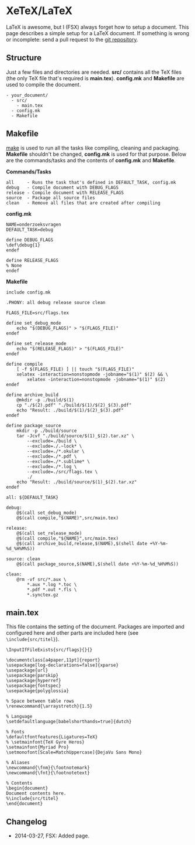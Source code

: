 XeTeX/LaTeX
===========

LaTeX is awesome, but I (FSX) always forget how to setup a document. This page
describes a simple setup for a LaTeX document. If something is wrong or incomplete:
send a pull request to the [git repository][1].


Structure
---------

Just a few files and directories are needed. **src/** contains all the TeX files
(the only TeX file that's required is **main.tex**). **config.mk** and **Makefile**
are used to compile the document.

    - your_document/
      - src/
        - main.tex
      - config.mk
      - Makefile


Makefile
--------

[make][2] is used to run all the tasks like compiling, cleaning and packaging.
**Makefile** shouldn't be changed, **config.mk** is used for that purpose.
Below are the commands/tasks and the contents of **config.mk** and **Makefile**.

**Commands/Tasks**

    all     - Runs the task that's defined in DEFAULT_TASK, config.mk
    debug   - Compile document with DEBUG_FLAGS
    release - Compile document with RELEASE_FLAGS
    source  - Package all source files
    clean   - Remove all files that are created after compiling

**config.mk**

    NAME=onderzoeksvragen
    DEFAULT_TASK=debug

    define DEBUG_FLAGS
    \def\debug{1}
    endef

    define RELEASE_FLAGS
    % None
    endef

**Makefile**

    include config.mk

    .PHONY: all debug release source clean

    FLAGS_FILE=src/flags.tex

    define set_debug_mode
        echo "$(DEBUG_FLAGS)" > "$(FLAGS_FILE)"
    endef

    define set_release_mode
        echo "$(RELEASE_FLAGS)" > "$(FLAGS_FILE)"
    endef

    define compile
        [ -f $(FLAGS_FILE) ] || touch "$(FLAGS_FILE)"
        xelatex -interaction=nonstopmode -jobname="$(1)" $(2) && \
            xelatex -interaction=nonstopmode -jobname="$(1)" $(2)
    endef

    define archive_build
        @mkdir -p ./build/$(1)
        cp "./$(2).pdf" "./build/$(1)/$(2)_$(3).pdf"
        echo "Result: ./build/$(1)/$(2)_$(3).pdf"
    endef

    define package_source
        mkdir -p ./build/source
        tar -Jcvf "./build/source/$(1)_$(2).tar.xz" \
            --exclude=./build \
            --exclude=./.~lock* \
            --exclude=./*.okular \
            --exclude=./*.pdf \
            --exclude=./*.sublime* \
            --exclude=./*.log \
            --exclude=./src/flags.tex \
            ./
        echo "Result: ./build/source/$(1)_$(2).tar.xz"
    endef

    all: ${DEFAULT_TASK}

    debug:
        @$(call set_debug_mode)
        @$(call compile,"$(NAME)",src/main.tex)

    release:
        @$(call set_release_mode)
        @$(call compile,"${NAME}",src/main.tex)
        @$(call archive_build,release,$(NAME),$(shell date +%Y-%m-%d_%H%M%S))

    source: clean
        @$(call package_source,$(NAME),$(shell date +%Y-%m-%d_%H%M%S))

    clean:
        @rm -vf src/*.aux \
            *.aux *.log *.toc \
            *.pdf *.out *.fls \
            *.synctex.gz


main.tex
--------

This file contains the setting of the document. Packages are imported and configured
here and other parts are included here (see `\include{src/titel}`).

    \InputIfFileExists{src/flags}{}{}

    \documentclass[a4paper,11pt]{report}
    \usepackage[log-declarations=false]{xparse}
    \usepackage{url}
    \usepackage{parskip}
    \usepackage{hyperref}
    \usepackage{fontspec}
    \usepackage{polyglossia}

    % Space between table rows
    \renewcommand{\arraystretch}{1.5}

    % Language
    \setdefaultlanguage[babelshorthands=true]{dutch}

    % Fonts
    \defaultfontfeatures{Ligatures=TeX}
    % \setmainfont{TeX Gyre Heros}
    \setmainfont{Myriad Pro}
    \setmonofont[Scale=MatchUppercase]{DejaVu Sans Mono}

    % Aliases
    \newcommand{\fnm}{\footnotemark}
    \newcommand{\fnt}{\footnotetext}

    % Contents
    \begin{document}
    Document contents here.
    %\include{src/titel}
    \end{document}


Changelog
---------

 - 2014-03-27, FSX: Added page.


[1]: https://github.com/hive5/wiki
[2]: https://www.gnu.org/software/make/
